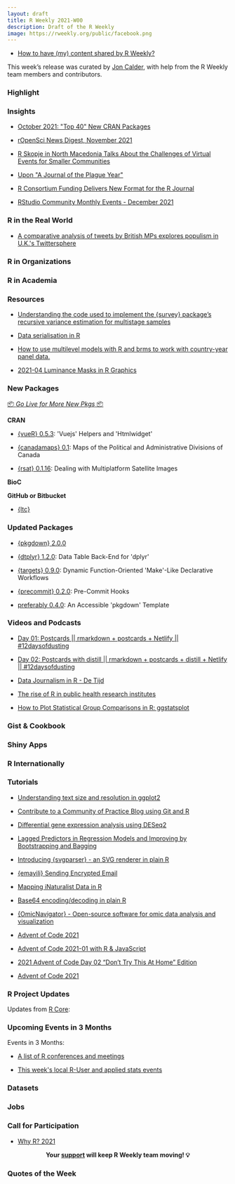```yaml
---
layout: draft
title: R Weekly 2021-W00
description: Draft of the R Weekly
image: https://rweekly.org/public/facebook.png
---
```


+ [How to have (my) content shared by R Weekly?](https://github.com/rweekly/rweekly.org#how-to-have-my-content-shared-by-r-weekly)

This week’s release was curated by [Jon Calder](https://twitter.com/jonmcalder), with help from the R Weekly team members and contributors.


###  Highlight



### Insights

+ [October 2021: "Top 40" New CRAN Packages](https://rviews.rstudio.com/2021/11/29/october-2021-top-40-new-cran-packages/)

+ [rOpenSci News Digest, November 2021](https://ropensci.org/blog/2021/11/30/ropensci-news-digest-november-2021/)

+ [R Skopje in North Macedonia Talks About the Challenges of Virtual Events for Smaller Communities](https://www.r-consortium.org/blog/2021/12/02/r-skopje-in-north-macedonia-talks-about-the-challenges-of-virtual-events-for-smaller-communities)

+ [Upon "A Journal of the Plague Year"](https://aczepielik.github.io/en/post/upon-a-journal-of-the-plague-year/)

+ [R Consortium Funding Delivers New Format for the R Journal](https://www.r-consortium.org/blog/2021/12/01/r-consortium-funding-delivers-new-format-for-the-r-journal)

+ [RStudio Community Monthly Events - December 2021](https://www.rstudio.com/blog/rstudio-community-monthly-events-december-2021/)

### R in the Real World

+ [A comparative analysis of tweets by British MPs explores populism in U.K.'s Twittersphere](https://danumbers.substack.com/p/populism-on-twitter-might-be-a-problem)

###  R in Organizations



###  R in Academia



###  Resources

+ [Understanding the code used to implement the {survey} package’s recursive variance estimation for multistage samples](https://www.practicalsignificance.com/posts/understanding-the-survey-packages-recursive-algorithm/)

+ [Data serialisation in R](https://blog.djnavarro.net/posts/2021-11-15_serialisation-with-rds/)

+ [How to use multilevel models with R and brms to work with country-year panel data.](https://www.andrewheiss.com/blog/2021/12/01/multilevel-models-panel-data-guide/)

+ [2021-04 Luminance Masks in R Graphics](https://stattech.wordpress.fos.auckland.ac.nz/2021/12/01/2021-04-luminance-masks-in-r-graphics/)

###  New Packages

<p class="added-hostname"><a href="https://rweekly.org/live" target="_blank" class="externalLink">📦 <i>Go Live for More New Pkgs</i> 📦</a></p>

**CRAN**

+ [{vueR} 0.5.3](https://cran.r-project.org/package=vueR): 'Vuejs' Helpers and 'Htmlwidget'

+ [{canadamaps} 0.1](https://cran.r-project.org/package=canadamaps): Maps of the Political and Administrative Divisions of Canada

+ [{rsat} 0.1.16](https://cran.r-project.org/package=rsat): Dealing with Multiplatform Satellite Images

**BioC**



**GitHub or Bitbucket**

+ [{ltc}](https://github.com/loukesio/ltc_palettes)

### Updated Packages

+ [{pkgdown} 2.0.0](https://www.tidyverse.org/blog/2021/12/pkgdown-2-0-0/)

+ [{dtplyr} 1.2.0](https://cran.r-project.org/package=dtplyr): Data Table Back-End for 'dplyr'

+ [{targets} 0.9.0](https://cran.r-project.org/package=targets): Dynamic Function-Oriented 'Make'-Like Declarative Workflows

+ [{precommit} 0.2.0](https://cran.r-project.org/package=precommit): Pre-Commit Hooks

+ [preferably 0.4.0](http://preferably.amirmasoudabdol.name): An Accessible 'pkgdown' Template

###  Videos and Podcasts

+ [Day 01: Postcards || rmarkdown + postcards + Netlify || #12daysofdusting](https://www.youtube.com/watch?v=-ce-T48lR8A)

+ [Day 02: Postcards with distill || rmarkdown + postcards + distill + Netlify || #12daysofdusting](https://www.youtube.com/watch?v=fPSWqdJr_EY)

+ [Data Journalism in R - De Tijd](https://rbelgium.be/2021/10/14/data-journalism-in-r-de-tijd/)

+ [The rise of R in public health research institutes](https://rbelgium.be/2021/12/03/the-rise-of-r-in-public-health-research-institutes/)

+ [How to Plot Statistical Group Comparisons in R: ggstatsplot](https://youtu.be/Yhz0TKP_CUc)

### Gist & Cookbook



### Shiny Apps



### R Internationally



###  Tutorials

+ [Understanding text size and resolution in ggplot2](https://www.christophenicault.com/post/understand_size_dimension_ggplot2/)

+ [Contribute to a Community of Practice Blog using Git and R](https://geospatial-community.netlify.app/post/2021-11-23-creating-a-post/)

+ [Differential gene expression analysis using DESeq2](https://www.reneshbedre.com/blog/deseq2.html)

+ [Lagged Predictors in Regression Models and Improving by Bootstrapping and Bagging](https://datageeek.com/2021/11/30/lagged-predictors-in-regression-models-and-improving-by-bootstrapping-and-bagging/)

+ [Introducing {svgparser} - an SVG renderer in plain R](https://coolbutuseless.github.io/2021/12/02/introducing-svgparser-an-svg-renderer-in-plain-r/)

+ [{emayili} Sending Encrypted Email](https://datawookie.dev/blog/2021/12/emayili-sending-encrypted-email/)

+ [Mapping iNaturalist Data in R](http://r-posts.com/mapping-inaturalist-data-in-r/)

+ [Base64 encoding/decoding in plain R](https://coolbutuseless.github.io/2021/12/04/base64-encoding/decoding-in-plain-r/)

+ [{OmicNavigator} - Open-source software for omic data analysis and visualization](https://blog.jdblischak.com/posts/omicnavigator/)

+ [Advent of Code 2021](https://selbydavid.com/2021/12/01/advent-2021/)

+ [Advent of Code 2021-01 with R & JavaScript](https://colinfay.me/aoc-2021-01/)

+ [2021 Advent of Code Day 02 “Don’t Try This At Home” Edition](https://rud.is/b/2021/12/02/2021-advent-of-code-day-02-dont-try-this-at-home-edition/)

+ [Advent of Code 2021](https://personalpages.manchester.ac.uk/staff/david.selby/rthritis/2021-12-03-advent2021)

<!--<div class="post-more-begin></div><div class="post-more-end"></div>-->

###  R Project Updates

Updates from [R Core](http://developer.r-project.org/blosxom.cgi/R-devel/NEWS):


###  Upcoming Events in 3 Months

Events in 3 Months:


+ [A list of R conferences and meetings](https://jumpingrivers.github.io/meetingsR/events.html)

+ [This week's local R-User and applied stats events](https://community.rstudio.com/c/irl)


### Datasets

### Jobs




###  Call for Participation

+ [Why R? 2021](https://whyr.pl//foundation/2021/agenda-published/)

<p class="hide-support added-hostname support-rweekly" style="text-align: center;font-weight: bold;">Your <a class="non-visited externalLink" href="https://www.patreon.com/rweekly" onclick="pas(this)">support</a> will keep R Weekly team moving! 💡</p>

###  Quotes of the Week

